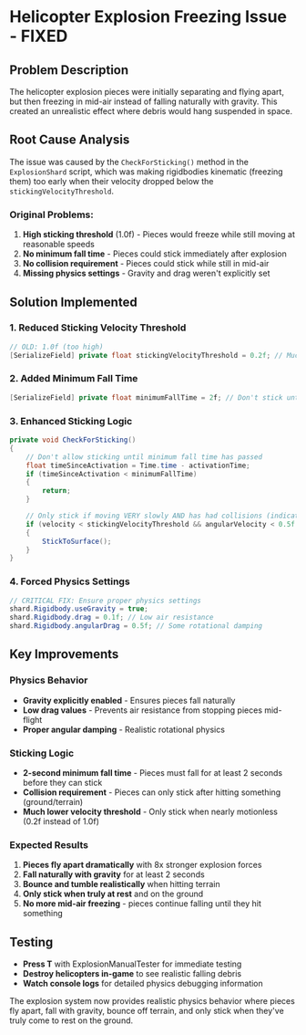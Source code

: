 # Helicopter Explosion Freezing Issue - FIXED

## Problem Description
The helicopter explosion pieces were initially separating and flying apart, but then freezing in mid-air instead of falling naturally with gravity. This created an unrealistic effect where debris would hang suspended in space.

## Root Cause Analysis
The issue was caused by the `CheckForSticking()` method in the `ExplosionShard` script, which was making rigidbodies kinematic (freezing them) too early when their velocity dropped below the `stickingVelocityThreshold`.

### Original Problems:
1. **High sticking threshold** (1.0f) - Pieces would freeze while still moving at reasonable speeds
2. **No minimum fall time** - Pieces could stick immediately after explosion
3. **No collision requirement** - Pieces could stick while still in mid-air
4. **Missing physics settings** - Gravity and drag weren't explicitly set

## Solution Implemented

### 1. Reduced Sticking Velocity Threshold
```csharp
// OLD: 1.0f (too high)
[SerializeField] private float stickingVelocityThreshold = 0.2f; // Much lower threshold
```

### 2. Added Minimum Fall Time
```csharp
[SerializeField] private float minimumFallTime = 2f; // Don't stick until after falling for a while
```

### 3. Enhanced Sticking Logic
```csharp
private void CheckForSticking()
{
    // Don't allow sticking until minimum fall time has passed
    float timeSinceActivation = Time.time - activationTime;
    if (timeSinceActivation < minimumFallTime)
    {
        return;
    }

    // Only stick if moving VERY slowly AND has had collisions (indicating it's on ground)
    if (velocity < stickingVelocityThreshold && angularVelocity < 0.5f && collisionCount > 0)
    {
        StickToSurface();
    }
}
```

### 4. Forced Physics Settings
```csharp
// CRITICAL FIX: Ensure proper physics settings
shard.Rigidbody.useGravity = true;
shard.Rigidbody.drag = 0.1f; // Low air resistance
shard.Rigidbody.angularDrag = 0.5f; // Some rotational damping
```

## Key Improvements

### Physics Behavior
- **Gravity explicitly enabled** - Ensures pieces fall naturally
- **Low drag values** - Prevents air resistance from stopping pieces mid-flight
- **Proper angular damping** - Realistic rotational physics

### Sticking Logic
- **2-second minimum fall time** - Pieces must fall for at least 2 seconds before they can stick
- **Collision requirement** - Pieces can only stick after hitting something (ground/terrain)
- **Much lower velocity threshold** - Only stick when nearly motionless (0.2f instead of 1.0f)

### Expected Results
1. **Pieces fly apart dramatically** with 8x stronger explosion forces
2. **Fall naturally with gravity** for at least 2 seconds
3. **Bounce and tumble realistically** when hitting terrain
4. **Only stick when truly at rest** and on the ground
5. **No more mid-air freezing** - pieces continue falling until they hit something

## Testing
- **Press T** with ExplosionManualTester for immediate testing
- **Destroy helicopters in-game** to see realistic falling debris
- **Watch console logs** for detailed physics debugging information

The explosion system now provides realistic physics behavior where pieces fly apart, fall with gravity, bounce off terrain, and only stick when they've truly come to rest on the ground.
